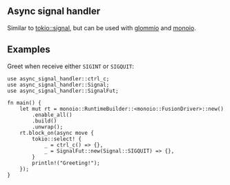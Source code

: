 ## Async signal handler

Similar to [tokio::signal][link], but can be used with [glommio][g] and [monoio][m].

[link]: https://docs.rs/tokio/latest/tokio/signal/index.html
[g]: https://github.com/DataDog/glommio
[m]: https://github.com/bytedance/monoio

## Examples

Greet when receive either `SIGINT` or `SIGQUIT`:

```rust,no_run
use async_signal_handler::ctrl_c;
use async_signal_handler::Signal;
use async_signal_handler::SignalFut;

fn main() {
    let mut rt = monoio::RuntimeBuilder::<monoio::FusionDriver>::new()
        .enable_all()
        .build()
        .unwrap();
    rt.block_on(async move {
        tokio::select! {
            _ = ctrl_c() => {},
            _ = SignalFut::new(Signal::SIGQUIT) => {},
        }
        println!("Greeting!");
    });
}
```
